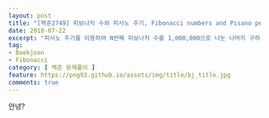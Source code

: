 ```yaml
---
layout: post
title: "[백준2749] 피보나치 수와 피사노 주기, Fibonacci numbers and Pisano period"
date: 2018-07-22
excerpt: "피사노 주기를 이용하여 N번째 피보나치 수를 1,000,000으로 나눈 나머지 구하기"
tag:
- Baekjoon
- Fibonacci
category: [ 백준 문제풀이 ]
feature: https://png93.github.io/assets/img/title/bj_title.jpg
comments: true
---
```


안녕?
